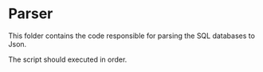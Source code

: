# Parser

This folder contains the code responsible for parsing the SQL databases to Json.

The script should executed in order.